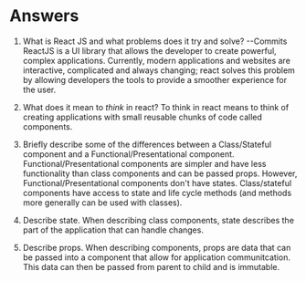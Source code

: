 # Answers

1.  What is React JS and what problems does it try and solve? 
    --Commits
        ReactJS is a UI library that allows the developer to create powerful, complex applications. Currently, modern applications and websites are interactive, complicated and always changing; react solves this problem by allowing developers the tools to provide a smoother experience for the user. 

2.  What does it mean to _think_ in react?
        To think in react means to think of creating applications with small reusable chunks of code called components.

3.  Briefly describe some of the differences between a Class/Stateful component and a Functional/Presentational component.
        Functional/Presentational components are simpler and have less functionality than class components and can be passed props. However, Functional/Presentational components don't have states. Class/stateful components have access to state and life cycle methods (and methods more generally can be used with classes).

4.  Describe state.
        When describing class components, state describes the part of the application that can handle changes.

5.  Describe props.
        When describing components, props are data that can be passed into a component that allow for application communitcation. This data can then be passed from parent to child and is immutable.
        
